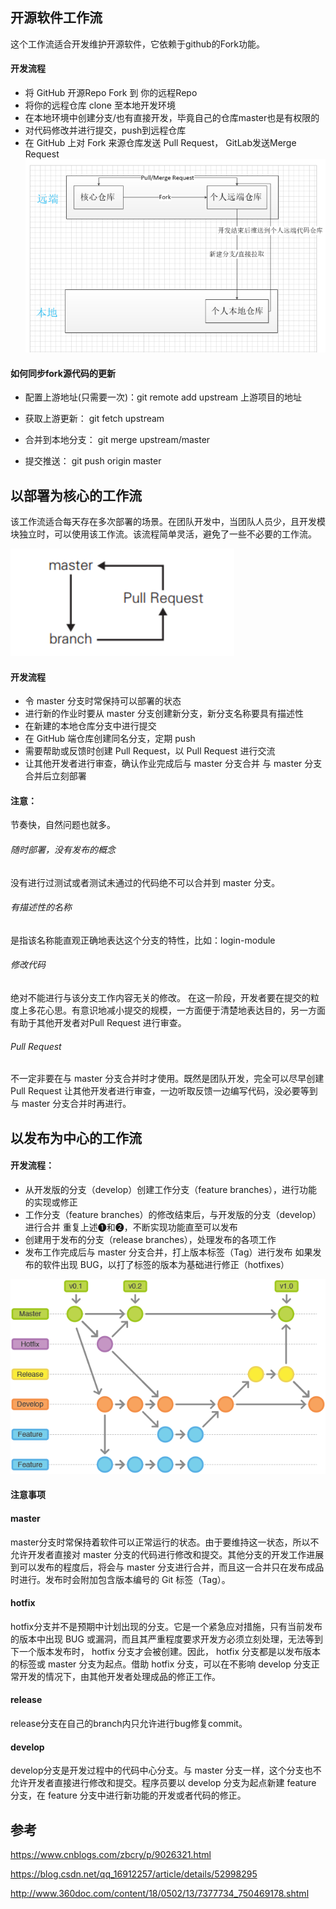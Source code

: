 ## 开源软件工作流
这个工作流适合开发维护开源软件，它依赖于github的Fork功能。

#### 开发流程
* 将 GitHub 开源Repo Fork 到 你的远程Repo
* 将你的远程仓库 clone 至本地开发环境
* 在本地环境中创建分支/也有直接开发，毕竟自己的仓库master也是有权限的
* 对代码修改并进行提交，push到远程仓库
* 在 GitHub 上对 Fork 来源仓库发送 Pull Request， GitLab发送Merge Request
![](./asset/git-contributor-workflow.png)

#### 如何同步fork源代码的更新
* 配置上游地址(只需要一次)：git remote add upstream 上游项目的地址

* 获取上游更新： git fetch upstream

* 合并到本地分支： git merge upstream/master

* 提交推送： git push origin master

## 以部署为核心的工作流
该工作流适合每天存在多次部署的场景。在团队开发中，当团队人员少，且开发模块独立时，可以使用该工作流。该流程简单灵活，避免了一些不必要的工作流。

![](./asset/git-deploy-workflow.png)

#### 开发流程
* 令 master 分支时常保持可以部署的状态
* 进行新的作业时要从 master 分支创建新分支，新分支名称要具有描述性
* 在新建的本地仓库分支中进行提交
* 在 GitHub 端仓库创建同名分支，定期 push
* 需要帮助或反馈时创建 Pull Request，以 Pull Request 进行交流
* 让其他开发者进行审查，确认作业完成后与 master 分支合并
与 master 分支合并后立刻部署


#### 注意：
节奏快，自然问题也就多。
###### 随时部署，没有发布的概念
没有进行过测试或者测试未通过的代码绝不可以合并到 master 分支。
###### 有描述性的名称
是指该名称能直观正确地表达这个分支的特性，比如：login-module

###### 修改代码
绝对不能进行与该分支工作内容无关的修改。
在这一阶段，开发者要在提交的粒度上多花心思。有意识地减小提交的规模，一方面便于清楚地表达目的，另一方面有助于其他开发者对Pull Request 进行审查。

###### Pull Request
不一定非要在与 master 分支合并时才使用。既然是团队开发，完全可以尽早创建 Pull Request 让其他开发者进行审查，一边听取反馈一边编写代码，没必要等到与 master 分支合并时再进行。

## 以发布为中心的工作流

#### 开发流程：
* 从开发版的分支（develop）创建工作分支（feature branches），进行功能的实现或修正
* 工作分支（feature branches）的修改结束后，与开发版的分支（develop）进行合并
重复上述❶和❷，不断实现功能直至可以发布
* 创建用于发布的分支（release branches），处理发布的各项工作
* 发布工作完成后与 master 分支合并，打上版本标签（Tag）进行发布
如果发布的软件出现 BUG，以打了标签的版本为基础进行修正（hotfixes）

![](./asset/git-release-workflow.png)

#### 注意事项
#### master 
master分支时常保持着软件可以正常运行的状态。由于要维持这一状态，所以不允许开发者直接对 master 分支的代码进行修改和提交。其他分支的开发工作进展到可以发布的程度后，将会与 master 分支进行合并，而且这一合并只在发布成品时进行。发布时会附加包含版本编号的 Git 标签（Tag）。
#### hotfix 
hotfix分支并不是预期中计划出现的分支。它是一个紧急应对措施，只有当前发布的版本中出现 BUG 或漏洞，而且其严重程度要求开发方必须立刻处理，无法等到下一个版本发布时， hotfix 分支才会被创建。因此， hotfix 分支都是以发布版本的标签或 master 分支为起点。借助 hotfix 分支，可以在不影响 develop 分支正常开发的情况下，由其他开发者处理成品的修正工作。
#### release 
release分支在自己的branch内只允许进行bug修复commit。
#### develop 
develop分支是开发过程中的代码中心分支。与 master 分支一样，这个分支也不允许开发者直接进行修改和提交。程序员要以 develop 分支为起点新建 feature 分支，在 feature 分支中进行新功能的开发或者代码的修正。



## 参考
https://www.cnblogs.com/zbcry/p/9026321.html

https://blog.csdn.net/qq_16912257/article/details/52998295

http://www.360doc.com/content/18/0502/13/7377734_750469178.shtml

